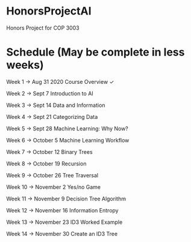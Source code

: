 # HonorsProjectAI
Honors Project for COP 3003

# Schedule (May be complete in less weeks)
Week  1 -> Aug 31 2020
Course Overview ✓

Week  2 -> Sept 7
Introduction to AI

Week  3 -> Sept 14
Data and Information 

Week  4 -> Sept 21
Categorizing Data

Week  5 -> Sept 28
Machine Learning: Why Now?

Week  6 -> October 5
Machine Learning Workflow

Week  7 -> October 12
Binary Trees

Week  8 -> October 19
Recursion

Week  9 -> October 26
Tree Traversal

Week 10 -> November 2
Yes/no Game

Week 11 -> November 9
Decision Tree Algorithm

Week 12 -> November 16
Information Entropy

Week 13 -> November 23
ID3 Worked Example

Week 14 -> November 30
Create an ID3 Tree
